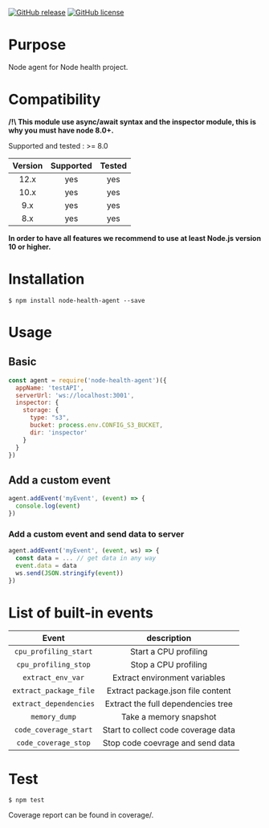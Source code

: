 [![GitHub release](https://badge.fury.io/js/node-health-agent.svg)](https://github.com/wallet77/node-health-agent/releases/)
[![GitHub license](https://img.shields.io/github/license/wallet77/node-health-agent)](https://github.com/wallet77/node-health-agent/blob/master/LICENSE)

# Purpose

Node agent for Node health project.

# Compatibility

**/!\ This module use async/await syntax and the inspector module, this is why you must have node 8.0+.**

Supported and tested : >= 8.0

| Version       | Supported     | Tested         |
|:-------------:|:-------------:|:--------------:|
| 12.x          | yes           | yes            |
| 10.x          | yes           | yes            |
| 9.x           | yes           | yes            |
| 8.x           | yes           | yes            |

**In order to have all features we recommend to use at least Node.js version 10 or higher.**

# Installation

```console
$ npm install node-health-agent --save
```

# Usage

## Basic
```javascript
const agent = require('node-health-agent')({
  appName: 'testAPI',
  serverUrl: 'ws://localhost:3001',
  inspector: {
    storage: {
      type: "s3",
      bucket: process.env.CONFIG_S3_BUCKET,
      dir: 'inspector'
    }
  }
})

```

## Add a custom event
```javascript
agent.addEvent('myEvent', (event) => {
  console.log(event)
})
```

### Add a custom event and send data to server
```javascript
agent.addEvent('myEvent', (event, ws) => {
  const data = ... // get data in any way
  event.data = data
  ws.send(JSON.stringify(event))
})
```

# List of built-in events

| Event                        | description                                |
|:----------------------------:|:------------------------------------------:|
| `cpu_profiling_start`        | Start a CPU profiling                      |
| `cpu_profiling_stop`         | Stop a CPU profiling                       |
| `extract_env_var`            | Extract environment variables              |
| `extract_package_file`       | Extract package.json file content          |
| `extract_dependencies`       | Extract the full dependencies tree         |
| `memory_dump`                | Take a memory snapshot                     |
| `code_coverage_start`        | Start to collect code coverage data        |
| `code_coverage_stop`         | Stop code coevrage and send data           |

# Test

```console
$ npm test
```

Coverage report can be found in coverage/.
